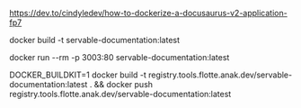 https://dev.to/cindyledev/how-to-dockerize-a-docusaurus-v2-application-fp7

docker build -t servable-documentation:latest 

docker run --rm -p 3003:80 servable-documentation:latest



DOCKER_BUILDKIT=1 docker build -t registry.tools.flotte.anak.dev/servable-documentation:latest . && docker push registry.tools.flotte.anak.dev/servable-documentation:latest